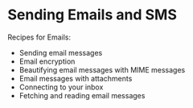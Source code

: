 # Sending Emails and SMS

Recipes for Emails:

- Sending email messages
- Email encryption
- Beautifying email messages with MIME messages
- Email messages with attachments
- Connecting to your inbox
- Fetching and reading email messages

